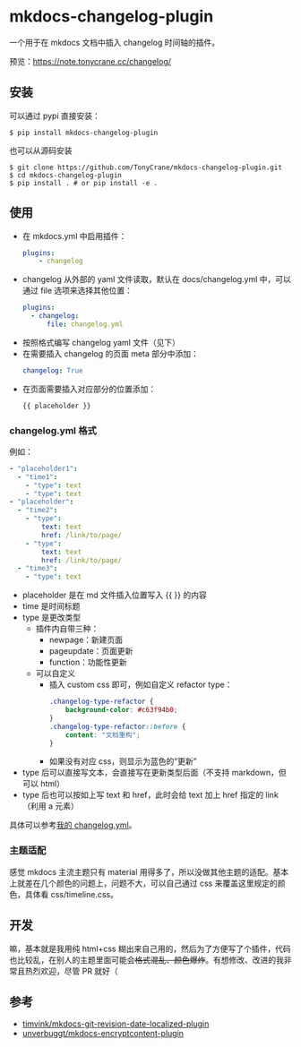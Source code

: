 # mkdocs-changelog-plugin

一个用于在 mkdocs 文档中插入 changelog 时间轴的插件。

预览：https://note.tonycrane.cc/changelog/

## 安装
可以通过 pypi 直接安装：
```shell
$ pip install mkdocs-changelog-plugin
```

也可以从源码安装

```shell
$ git clone https://github.com/TonyCrane/mkdocs-changelog-plugin.git
$ cd mkdocs-changelog-plugin
$ pip install . # or pip install -e .
```

## 使用
- 在 mkdocs.yml 中启用插件：
    ```yaml
    plugins:
        - changelog
    ```
- changelog 从外部的 yaml 文件读取，默认在 docs/changelog.yml 中，可以通过 file 选项来选择其他位置：
    ```yaml
    plugins:
      - changelog:
          file: changelog.yml
    ```
- 按照格式编写 changelog yaml 文件（见下）
- 在需要插入 changelog 的页面 meta 部分中添加：
    ```yaml
    changelog: True
    ```
- 在页面需要插入对应部分的位置添加：
    ```markdown
    {{ placeholder }}
    ```

### changelog.yml 格式
例如：
```yaml
- "placeholder1":
  - "time1":
    - "type": text
    - "type": text
- "placeholder":
  - "time2":
    - "type":
        text: text
        href: /link/to/page/
    - "type":
        text: text
        href: /link/to/page/
  - "time3":
    - "type": text
```

- placeholder 是在 md 文件插入位置写入 {{ }} 的内容
- time 是时间标题
- type 是更改类型
    - 插件内自带三种：
        - newpage：新建页面
        - pageupdate：页面更新
        - function：功能性更新
    - 可以自定义
        - 插入 custom css 即可，例如自定义 refactor type：
            ```css
            .changelog-type-refactor {
                background-color: #c63f94b0;
            }
            .changelog-type-refactor::before {
                content: "文档重构";
            }
            ```
        - 如果没有对应 css，则显示为蓝色的“更新”
- type 后可以直接写文本，会直接写在更新类型后面（不支持 markdown，但可以 html）
- type 后也可以按如上写 text 和 href，此时会给 text 加上 href 指定的 link（利用 a 元素）

具体可以参考[我的 changelog.yml](https://github.com/TonyCrane/note/blob/master/docs/changelog.yml)。

### 主题适配
感觉 mkdocs 主流主题只有 material 用得多了，所以没做其他主题的适配。基本上就差在几个颜色的问题上，问题不大，可以自己通过 css 来覆盖这里规定的颜色，具体看 css/timeline.css。

## 开发
嘛，基本就是我用纯 html+css 糊出来自己用的，然后为了方便写了个插件，代码也比较乱，在别人的主题里面可能会~~格式混乱、颜色爆炸~~。有想修改、改进的我非常且热烈欢迎，尽管 PR 就好（

## 参考
- [timvink/mkdocs-git-revision-date-localized-plugin](https://github.com/timvink/mkdocs-git-revision-date-localized-plugin/)
- [unverbuggt/mkdocs-encryptcontent-plugin](https://github.com/unverbuggt/mkdocs-encryptcontent-plugin)